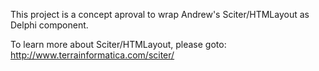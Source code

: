 This project is a concept aproval to wrap Andrew's Sciter/HTMLayout as Delphi component.

To learn more about Sciter/HTMLayout, please goto:
http://www.terrainformatica.com/sciter/